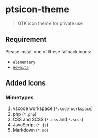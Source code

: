 # ptsicon-theme
> GTK icon theme for private use

## Requirement
Please install one of these fallback icons:
  - [`elementary`](https://github.com/elementary/icons)
  - [`Adwaita`](https://github.com/GNOME/adwaita-icon-theme)

## Added Icons

### Mimetypes
  1. vscode workspace (`*.code-workspace`)
  2. php (`*.php`)
  3. CSS and SCSS (`*.css` and `*.scss`)
  4. JavaScript (`*.js`)
  5. Markdown (`*.md`)
